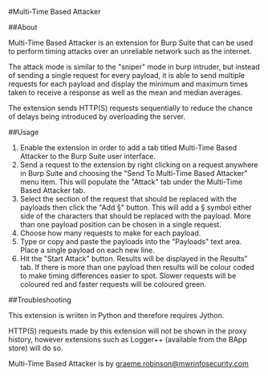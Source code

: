 #Multi-Time Based Attacker

##About

Multi-Time Based Attacker is an extension for Burp Suite that can be used to perform timing attacks over an unreliable network such as the internet.

The attack mode is similar to the "sniper" mode in burp intruder, but instead of sending a single request for every payload, it is able to send multiple requests for each payload and display the minimum and maximum times taken to receive a response as well as the mean and median averages.

The extension sends HTTP(S) requests sequentially to reduce the chance of delays being introduced by overloading the server.

##Usage

1. Enable the extension in order to add a tab titled Multi-Time Based Attacker to the Burp Suite user interface.
2. Send a request to the extension by right clicking on a request anywhere in Burp Suite and choosing the "Send To Multi-Time Based Attacker" menu item. This will populate the "Attack" tab under the Multi-Time Based Attacker tab.
3. Select the section of the request that should be replaced with the payloads then click the "Add §" button. This will add a § symbol either side of the characters that should be replaced with the payload. More than one payload position can be chosen in a single request.
4. Choose how many requests to make for each payload.
5. Type or copy and paste the payloads into the "Payloads" text area. Place a single payload on each new line.
6. Hit the "Start Attack" button. Results will be displayed in the Results" tab. If there is more than one payload then results will be colour coded to make timing differences easier to spot. Slower requests will be coloured red and faster requests will be coloured green.

##Troubleshooting

This extension is wriiten in Python and therefore requires Jython.

HTTP(S) requests made by this extension will not be shown in the proxy history, however extensions such as Logger++ (available from the BApp store) will do so.

Multi-Time Based Attacker is by [graeme.robinson@mwrinfosecurity.com](mailto:graeme.robinson@mwrinfosecurity.com)